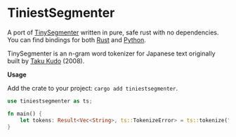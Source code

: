 # TiniestSegmenter

A port of [TinySegmenter](http://chasen.org/~taku/software/TinySegmenter/) written in pure, safe rust with no dependencies. You can find bindings for both [Rust](https://github.com/jwnz/tiniestsegmenter/tree/master/tiniestsegmenter) and [Python](https://github.com/jwnz/tiniestsegmenter/tree/master/bindings/python/).

TinySegmenter is an n-gram word tokenizer for Japanese text originally built by [Taku Kudo](http://chasen.org/~taku/) (2008). 


<b> Usage </b>

Add the crate to your project: `cargo add tiniestsegmenter`.

```Rust
use tiniestsegmenter as ts;

fn main() {
    let tokens: Result<Vec<String>, ts::TokenizeError> = ts::tokenize("ジャガイモが好きです。");
}
```

